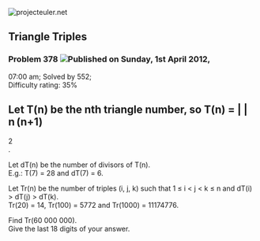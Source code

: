 ![projecteuler.net](images/print_page_logo.png)

## Triangle Triples

### Problem 378 ![](images/icon_info.png)Published on Sunday, 1st April 2012,
07:00 am; Solved by 552;  
Difficulty rating: 35%

Let T(n) be the nth triangle number, so T(n) =  |  | n (n+1)  
---  
2  
.  
  
Let dT(n) be the number of divisors of T(n).  
E.g.: T(7) = 28 and dT(7) = 6.

Let Tr(n) be the number of triples (i, j, k) such that 1 ≤ i &lt; j &lt; k ≤ n
and dT(i) &gt; dT(j) &gt; dT(k).  
Tr(20) = 14, Tr(100) = 5772 and Tr(1000) = 11174776.

Find Tr(60 000 000).  
Give the last 18 digits of your answer.

  
  

